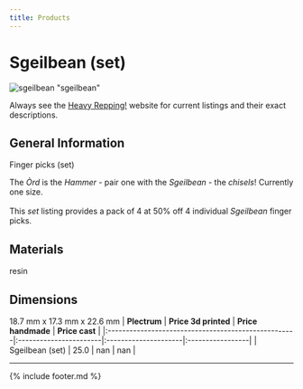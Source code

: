 ```yaml
---
title: Products
---
```


# Sgeilbean (set)

![sgeilbean](../assets/img/sgeilbean.jpg) "sgeilbean"

Always see the [Heavy Repping!](https://www.heavyrepping.com) website for current listings and their exact descriptions.

## General Information
Finger picks (set)

The *Òrd* is the *Hammer* - pair one with the *Sgeilbean* - the *chisels*! Currently one size.<br/><br/>This *set* listing provides a pack of 4 at 50% off 4 individual *Sgeilbean* finger picks.

## Materials
resin

## Dimensions
18.7 mm x 17.3 mm x 22.6 mm
| **Plectrum**                                        | **Price 3d printed**   | **Price handmade**   | **Price cast**   |
|:----------------------------------------------------|:-----------------------|:---------------------|:-----------------|
| Sgeilbean (set)                                          | 25.0               | nan             | nan         |

---

{% include footer.md %}